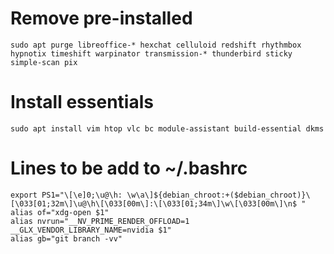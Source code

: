 # Remove pre-installed
`sudo apt purge libreoffice-* hexchat celluloid redshift rhythmbox hypnotix timeshift warpinator transmission-* thunderbird sticky simple-scan pix`

# Install essentials
`sudo apt install vim htop vlc bc module-assistant build-essential dkms`

# Lines to be add to ~/.bashrc
```
export PS1="\[\e]0;\u@\h: \w\a\]${debian_chroot:+($debian_chroot)}\[\033[01;32m\]\u@\h\[\033[00m\]:\[\033[01;34m\]\w\[\033[00m\]\n$ "
alias of="xdg-open $1"
alias nvrun="__NV_PRIME_RENDER_OFFLOAD=1 __GLX_VENDOR_LIBRARY_NAME=nvidia $1"
alias gb="git branch -vv"
```
